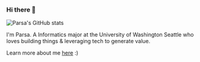 ### Hi there 👋

<!--
**parsakhaz/parsakhaz** is a ✨ _special_ ✨ repository because its `README.md` (this file) appears on your GitHub profile.

Here are some ideas to get you started:

- 🔭 I’m currently working on ...
- 🌱 I’m currently learning ...
- 👯 I’m looking to collaborate on ...
- 🤔 I’m looking for help with ...
- 💬 Ask me about ...
- 📫 How to reach me: ...
- 😄 Pronouns: ...
- ⚡ Fun fact: ...
-->

![Parsa's GitHub stats](https://github-readme-stats-git-masterrstaa-rickstaa.vercel.app/api?username=parsakhaz&show_icons=true&bg_color=23339631&count_private=true&include_all_commits=true&hide=stars,issues&hide_border=true)

I'm Parsa. A Informatics major at the University of Washington Seattle who loves building things & leveraging tech to generate value. 

Learn more about me [here](https://kparsa.com/) :)
